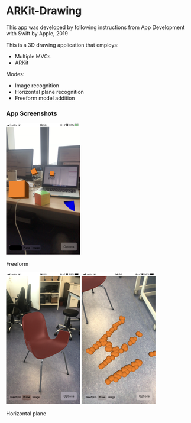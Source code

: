 # ARKit-Drawing

This app was developed by following instructions from App Development with Swift by Apple, 2019

This is a 3D drawing application that employs:

* Multiple MVCs
* ARKit

Modes:

* Image recognition
* Horizontal plane recognition
* Freeform model addition

### App Screenshots

<p float="left">
  <img src="/ARKit-Drawing/images/IMG_4344.PNG" width="200" />
</p>

Freeform

<p float="left">
  <img src="/ARKit-Drawing/images/IMG_4346.PNG" width="200" />
  <img src="/ARKit-Drawing/images/IMG_4347.PNG" width="200" />
</p>

Horizontal plane
